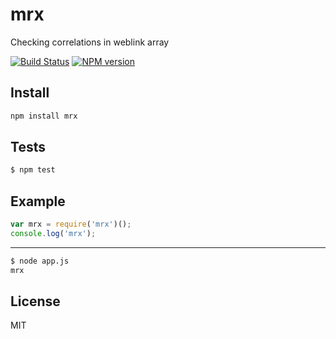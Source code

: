 # mrx

Checking correlations in weblink array

[![Build Status][travis-image]][travis-url]
[![NPM version][npm-image]][npm-url]

## Install

```bash
npm install mrx
```

## Tests

```bash
$ npm test
```

## Example

```js
var mrx = require('mrx')();
console.log('mrx');
```
----
```bash
$ node app.js
mrx
```

## License

MIT

[travis-url]: https://travis-ci.org/astur/mrx
[travis-image]: https://travis-ci.org/astur/mrx.svg?branch=master
[npm-url]: https://npmjs.org/package/mrx
[npm-image]: https://img.shields.io/npm/v/mrx.svg